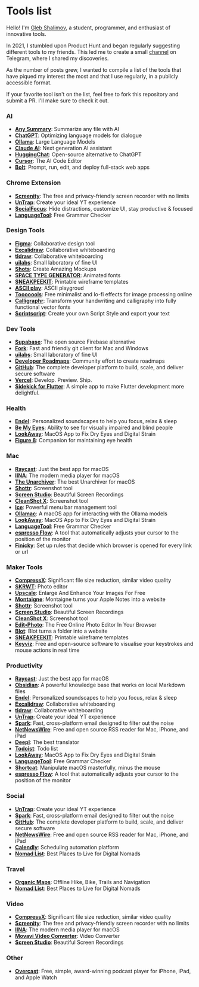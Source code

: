 # Tools list

Hello! I'm [Gleb Shalimov](https://khlebobul.github.io/), a student, programmer, and enthusiast of innovative tools.

In 2021, I stumbled upon Product Hunt and began regularly suggesting different tools to my friends. This led me to create a small [channel](https://t.me/ph_daily) on Telegram, where I shared my discoveries. 

As the number of posts grew, I wanted to compile a list of the tools that have piqued my interest the most and that I use regularly, in a publicly accessible format.

If your favorite tool isn't on the list, feel free to fork this repository and submit a PR. I'll make sure to check it out.

### AI
- **[Any Summary](https://www.anysummary.app/)**: Summarize any file with AI
- **[ChatGPT](https://openai.com/index/chatgpt/)**: Optimizing language models for dialogue
- **[Ollama](https://github.com/ollama/ollama)**: Large Language Models
- **[Claude AI](https://claude.ai)**: Next generation AI assistant
- **[HuggingChat](https://huggingface.co/chat/)**: Open-source alternative to ChatGPT
- **[Cursor](https://www.cursor.com)**: The AI Code Editor
- **[Bolt](https://bolt.new)**: Prompt, run, edit, and deploy full-stack web apps

### Chrome Extension
- **[Screenity](https://chromewebstore.google.com/detail/screenity-%D0%B7%D0%B0%D0%BF%D0%B8%D1%81%D1%8C-%D1%8D%D0%BA%D1%80%D0%B0%D0%BD%D0%B0-%D0%B0/kbbdabhdfibnancpjfhlkhafgdilcnji)**: The free and privacy-friendly screen recorder with no limits
- **[UnTrap](https://untrap.app/)**: Create your ideal YT experience
- **[SocialFocus](https://socialfocus.app/)**: Hide distractions, customize UI, stay productive & focused
- **[LanguageTool](https://chromewebstore.google.com/detail/%D0%BA%D0%BE%D1%80%D1%80%D0%B5%D0%BA%D1%82%D0%BE%D1%80-%D0%B3%D1%80%D0%B0%D0%BC%D0%BC%D0%B0%D1%82%D0%B8%D0%BA%D0%B8-%D0%B8-%D0%BE%D1%80/oldceeleldhonbafppcapldpdifcinji)**: Free Grammar Checker

### Design Tools
- **[Figma](https://www.figma.com/)**: Collaborative design tool
- **[Excalidraw](https://plus.excalidraw.com/)**: Collaborative whiteboarding
- **[tldraw](https://www.tldraw.com/)**: Collaborative whiteboarding
- **[uilabs](https://www.uilabs.dev/)**: Small laboratory of fine UI
- **[Shots](https://shots.so/)**: Create Amazing Mockups
- **[SPACE TYPE GENERATOR](https://spacetypegenerator.com/index.html)**: Animated fonts
- **[SNEAKPEEKIT](https://sneakpeekit.com)**: Printable wireframe templates
- **[ASCII play](https://play.ertdfgcvb.xyz)**: ASCII playgroud
- **[Tooooools](https://www.tooooools.app)**: Free minimalist and lo-fi effects for image processing online
- **[Calligraphr](https://www.calligraphr.com)**: Transform your handwriting and calligraphy into fully functional vector fonts
- **[Scriptscript](https://schultzschultz.com/scriptscript/)**: Create your own Script Style and export your text

### Dev Tools
- **[Supabase](https://supabase.com/)**: The open source Firebase alternative
- **[Fork](https://git-fork.com/)**: Fast and friendly git client for Mac and Windows
- **[uilabs](https://www.uilabs.dev/)**: Small laboratory of fine UI
- **[Developer Roadmaps](https://roadmap.sh/)**: Community effort to create roadmaps
- **[GitHub](https://github.com/about)**: The complete developer platform to build, scale, and deliver secure software
- **[Vercel](https://vercel.com/)**: Develop. Preview. Ship.
- **[Sidekick for Flutter](https://github.com/fluttertools/sidekick)**: A simple app to make Flutter development more delightful.

### Health
- **[Endel](https://endel.io/)**: Personalized soundscapes to help you focus, relax & sleep
- **[Be My Eyes](https://www.bemyeyes.com/)**: Ability to see for visually impaired and blind people
- **[LookAway](https://www.lookaway.app/)**: MacOS App to Fix Dry Eyes and Digital Strain
- **[Figure 8](https://khlebobul26.gumroad.com/l/figure8)**: Companion for maintaining eye health

### Mac
- **[Raycast](https://www.raycast.com/)**: Just the best app for macOS
- **[IINA](https://iina.io/)**: The modern media player for macOS
- **[The Unarchiver](https://theunarchiver.com/)**: The best Unarchiver for macOS
- **[Shottr](https://shottr.cc/)**: Screenshot tool
- **[Screen Studio](https://www.screen.studio/)**: Beautiful Screen Recordings
- **[CleanShot X](https://cleanshot.com/)**: Screenshot tool
- **[Ice](https://icemenubar.app/)**: Powerful menu bar management tool
- **[Ollamac](https://github.com/kevinhermawan/Ollamac)**: A macOS app for interacting with the Ollama models
- **[LookAway](https://www.lookaway.app/)**: MacOS App to Fix Dry Eyes and Digital Strain
- **[LanguageTool](https://languagetool.org/mac-desktop)**: Free Grammar Checker
- **[espresso Flow](https://eu.espres.so/downloads)**: A tool that automatically adjusts your cursor to the position of the monitor
- **[Finicky](https://github.com/johnste/finicky)**: Set up rules that decide which browser is opened for every link or url

### Maker Tools
- **[CompressX](https://compressx.app/)**: Significant file size reduction, similar video quality
- **[SKRWT](http://skrwt.com/)**: Photo editor
- **[Upscale](https://upscalepics.com/)**: Enlarge And Enhance Your Images For Free
- **[Montaigne](https://montaigne.io/)**: Montaigne turns your Apple Notes into a website
- **[Shottr](https://shottr.cc/)**: Screenshot tool
- **[Screen Studio](https://www.screen.studio/)**: Beautiful Screen Recordings
- **[CleanShot X](https://cleanshot.com/)**: Screenshot tool
- **[Edit•Photo](https://edit.photo/)**: The Free Online Photo Editor In Your Browser
- **[Blot](https://blot.im/how)**: Blot turns a folder into a website
- **[SNEAKPEEKIT](https://sneakpeekit.com)**: Printable wireframe templates
- **[Keyviz](https://github.com/mulaRahul/keyviz)**: Free and open-source software to visualise your keystrokes and mouse actions in real time

### Productivity
- **[Raycast](https://www.raycast.com/)**: Just the best app for macOS
- **[Obsidian](https://obsidian.md/)**: A powerful knowledge base that works on local Markdown files
- **[Endel](https://endel.io/)**: Personalized soundscapes to help you focus, relax & sleep
- **[Excalidraw](https://plus.excalidraw.com/)**: Collaborative whiteboarding
- **[tldraw](https://www.tldraw.com/)**: Collaborative whiteboarding
- **[UnTrap](https://untrap.app/)**: Create your ideal YT experience
- **[Spark](https://sparkmailapp.com/)**: Fast, cross-platform email designed to filter out the noise
- **[NetNewsWire](https://netnewswire.com/)**: Free and open source RSS reader for Mac, iPhone, and iPad
- **[Deepl](https://www.deepl.com/translator)**: The best translator
- **[Todoist](https://todoist.com/home)**: Todo list
- **[LookAway](https://www.lookaway.app/)**: MacOS App to Fix Dry Eyes and Digital Strain
- **[LanguageTool](https://languagetool.org/mac-desktop)**: Free Grammar Checker
- **[Shortcat](https://shortcat.app)**: Manipulate macOS masterfully, minus the mouse
- **[espresso Flow](https://eu.espres.so/downloads)**: A tool that automatically adjusts your cursor to the position of the monitor

### Social
- **[UnTrap](https://untrap.app/)**: Create your ideal YT experience
- **[Spark](https://sparkmailapp.com/)**: Fast, cross-platform email designed to filter out the noise
- **[GitHub](https://github.com/about)**: The complete developer platform to build, scale, and deliver secure software
- **[NetNewsWire](https://netnewswire.com/)**: Free and open source RSS reader for Mac, iPhone, and iPad
- **[Calendly](https://calendly.com/)**: Scheduling automation platform
- **[Nomad List](https://nomadlist.com/)**: Best Places to Live for Digital Nomads

### Travel
- **[Organic Maps](https://organicmaps.app/)**: Offline Hike, Bike, Trails and Navigation
- **[Nomad List](https://nomadlist.com/)**: Best Places to Live for Digital Nomads

### Video
- **[CompressX](https://compressx.app/)**: Significant file size reduction, similar video quality
- **[Screenity](https://chromewebstore.google.com/detail/screenity-%D0%B7%D0%B0%D0%BF%D0%B8%D1%81%D1%8C-%D1%8D%D0%BA%D1%80%D0%B0%D0%BD%D0%B0-%D0%B0/kbbdabhdfibnancpjfhlkhafgdilcnji)**: The free and privacy-friendly screen recorder with no limits
- **[IINA](https://iina.io/)**: The modern media player for macOS
- **[Movavi Video Converter](https://www.movavi.com/videoconverter/)**: Video Converter
- **[Screen Studio](https://www.screen.studio/)**: Beautiful Screen Recordings

### Other
- **[Overcast](https://overcast.fm/)**: Free, simple, award-winning podcast player for iPhone, iPad, and Apple Watch
